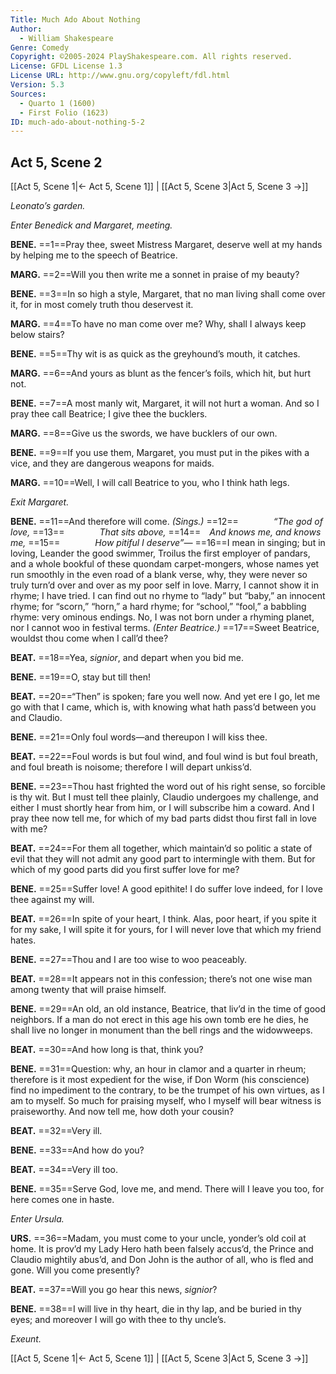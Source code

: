 ```yaml
---
Title: Much Ado About Nothing
Author: 
  - William Shakespeare
Genre: Comedy
Copyright: ©2005-2024 PlayShakespeare.com. All rights reserved.
License: GFDL License 1.3
License URL: http://www.gnu.org/copyleft/fdl.html
Version: 5.3
Sources:
  - Quarto 1 (1600)
  - First Folio (1623)
ID: much-ado-about-nothing-5-2
---
```


## Act 5, Scene 2
[[Act 5, Scene 1|← Act 5, Scene 1]] | [[Act 5, Scene 3|Act 5, Scene 3 →]]

*Leonato’s garden.*

*Enter Benedick and Margaret, meeting.*

**BENE.**
==1==Pray thee, sweet Mistress Margaret, deserve well at my hands by helping me to the speech of Beatrice.

**MARG.**
==2==Will you then write me a sonnet in praise of my beauty?

**BENE.**
==3==In so high a style, Margaret, that no man living shall come over it, for in most comely truth thou deservest it.

**MARG.**
==4==To have no man come over me? Why, shall I always keep below stairs?

**BENE.**
==5==Thy wit is as quick as the greyhound’s mouth, it catches.

**MARG.**
==6==And yours as blunt as the fencer’s foils, which hit, but hurt not.

**BENE.**
==7==A most manly wit, Margaret, it will not hurt a woman. And so I pray thee call Beatrice; I give thee the bucklers.

**MARG.**
==8==Give us the swords, we have bucklers of our own.

**BENE.**
==9==If you use them, Margaret, you must put in the pikes with a vice, and they are dangerous weapons for maids.

**MARG.**
==10==Well, I will call Beatrice to you, who I think hath legs.

*Exit Margaret.*

**BENE.**
==11==And therefore will come.
*(Sings.)*
==12==    *“The god of love,*
==13==    *That sits above,*
==14== *And knows me, and knows me,*
==15==    *How pitiful I deserve”⁠—*
==16==I mean in singing; but in loving, Leander the good swimmer, Troilus the first employer of pandars, and a whole bookful of these quondam carpet-mongers, whose names yet run smoothly in the even road of a blank verse, why, they were never so truly turn’d over and over as my poor self in love. Marry, I cannot show it in rhyme; I have tried. I can find out no rhyme to “lady” but “baby,” an innocent rhyme; for “scorn,” “horn,” a hard rhyme; for “school,” “fool,” a babbling rhyme: very ominous endings. No, I was not born under a rhyming planet, nor I cannot woo in festival terms.
*(Enter Beatrice.)*
==17==Sweet Beatrice, wouldst thou come when I call’d thee?

**BEAT.**
==18==Yea, *signior*, and depart when you bid me.

**BENE.**
==19==O, stay but till then!

**BEAT.**
==20==“Then” is spoken; fare you well now. And yet ere I go, let me go with that I came, which is, with knowing what hath pass’d between you and Claudio.

**BENE.**
==21==Only foul words—and thereupon I will kiss thee.

**BEAT.**
==22==Foul words is but foul wind, and foul wind is but foul breath, and foul breath is noisome; therefore I will depart unkiss’d.

**BENE.**
==23==Thou hast frighted the word out of his right sense, so forcible is thy wit. But I must tell thee plainly, Claudio undergoes my challenge, and either I must shortly hear from him, or I will subscribe him a coward. And I pray thee now tell me, for which of my bad parts didst thou first fall in love with me?

**BEAT.**
==24==For them all together, which maintain’d so politic a state of evil that they will not admit any good part to intermingle with them. But for which of my good parts did you first suffer love for me?

**BENE.**
==25==Suffer love! A good epithite! I do suffer love indeed, for I love thee against my will.

**BEAT.**
==26==In spite of your heart, I think. Alas, poor heart, if you spite it for my sake, I will spite it for yours, for I will never love that which my friend hates.

**BENE.**
==27==Thou and I are too wise to woo peaceably.

**BEAT.**
==28==It appears not in this confession; there’s not one wise man among twenty that will praise himself.

**BENE.**
==29==An old, an old instance, Beatrice, that liv’d in the time of good neighbors. If a man do not erect in this age his own tomb ere he dies, he shall live no longer in monument than the bell rings and the widowweeps.

**BEAT.**
==30==And how long is that, think you?

**BENE.**
==31==Question: why, an hour in clamor and a quarter in rheum; therefore is it most expedient for the wise, if Don Worm (his conscience) find no impediment to the contrary, to be the trumpet of his own virtues, as I am to myself. So much for praising myself, who I myself will bear witness is praiseworthy. And now tell me, how doth your cousin?

**BEAT.**
==32==Very ill.

**BENE.**
==33==And how do you?

**BEAT.**
==34==Very ill too.

**BENE.**
==35==Serve God, love me, and mend. There will I leave you too, for here comes one in haste.

*Enter Ursula.*

**URS.**
==36==Madam, you must come to your uncle, yonder’s old coil at home. It is prov’d my Lady Hero hath been falsely accus’d, the Prince and Claudio mightily abus’d, and Don John is the author of all, who is fled and gone. Will you come presently?

**BEAT.**
==37==Will you go hear this news, *signior*?

**BENE.**
==38==I will live in thy heart, die in thy lap, and be buried in thy eyes; and moreover I will go with thee to thy uncle’s.

*Exeunt.*

[[Act 5, Scene 1|← Act 5, Scene 1]] | [[Act 5, Scene 3|Act 5, Scene 3 →]]